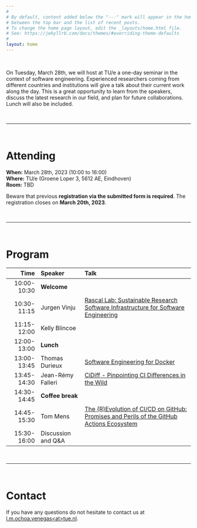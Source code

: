 ```yaml
---
#
# By default, content added below the "---" mark will appear in the home page
# between the top bar and the list of recent posts.
# To change the home page layout, edit the _layouts/home.html file.
# See: https://jekyllrb.com/docs/themes/#overriding-theme-defaults
#
layout: home
---
```


<br>

On Tuesday, March 28th, we will host at TU/e a one-day seminar in the context of software engineering. Experienced researchers coming from different countries and institutions will give a talk about their current work along the day. This is a great opportunity to learn from the speakers, discuss the latest research in our field, and plan for future collaborations. Lunch will also be included.

<br>

---

<br>

# Attending

  <b>When:</b> March 28th, 2023 (10:00 to 16:00)<br>
  <b>Where:</b> TU/e (Groene Loper 3, 5612 AE, Eindhoven) <br>
  <b>Room:</b> TBD
  <br>
  <p>Beware that previous <b>registration via the submitted form is required</b>. The registration closes on <b>March 20th, 2023</b>.</p>

<br>

---

<br>

# Program

| Time | Speaker | Talk |
|--:|:--|:--|
| 10:00-10:30 | **Welcome** | |
| 10:30-11:15 | Jurgen Vinju | [Rascal Lab: Sustainable Research Software Infrastructure for Software Engineering](/jurgen-vinju/) |
| 11:15-12:00 | Kelly Blincoe | |
| 12:00-13:00 | **Lunch** | |
| 13:00-13:45 | Thomas Durieux | [Software Engineering for Docker](/thomas-durieux/) |
| 13:45-14:30 | Jean-Rémy Falleri | [CiDiff - Pinpointing CI Differences in the Wild](/jean-remy-falleri/) |
| 14:30-14:45 | **Coffee break** | |
| 14:45-15:30 | Tom Mens | [The (R)Evolution of CI/CD on GitHub: Promises and Perils of the GitHub Actions Ecosystem](/tom-mens/)
| 15:30-16:00 | Discussion and Q&amp;A | |

<br>

---

<br>

# Contact

If you have any questions do not hesitate to contact us at <a href = "mailto: l.m.ochoa.venegas@tue.nl">l.m.ochoa.venegas&lt;at&gt;tue.nl</a>.

<br>
